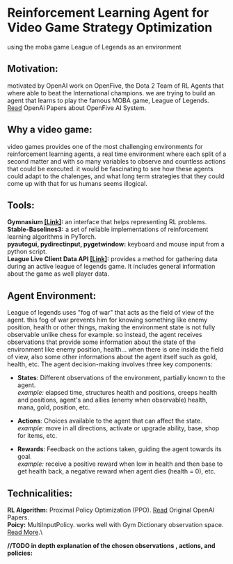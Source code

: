 # Reinforcement Learning Agent for Video Game Strategy Optimization
using the moba game League of Legends as an environment 

## Motivation:
motivated by OpenAI work on OpenFive, the Dota 2 Team of RL Agents that where able to beat the International champions. we are trying to build an agent that learns to play the famous MOBA game, League of Legends.\
[Read](https://arxiv.org/abs/1912.06680) OpenAi Papers about OpenFive AI System.

## Why a video game:
video games provides one of the most challenging environments for reinforcement learning agents, a real time environment where each split of a second matter and with so many variables to observe and countless actions that could be executed. it would be fascinating to see how these agents could adapt to the chalenges, and what long term strategies that they could come up with that for us humans seems illogical.

## Tools:
**Gymnasium [\[Link\]](https://gymnasium.farama.org/index.html):** an interface that helps representing RL problems.\
**Stable-Baselines3:** a set of reliable implementations of reinforcement learning algorithms in PyTorch.\
**pyautogui, pydirectinput, pygetwindow:** keyboard and mouse input from a python script.\
**League Live Client Data API [[Link]](https://developer.riotgames.com/docs/lol#game-client-api_live-client-data-api):** provides a method for gathering data during an active league of legends game. It includes general information about the game as well player data.

## Agent Environment:
League of legends uses "fog of war" that acts as the field of view of the agent. this fog of war prevents him for knowing something like enemy position, health or other things, making the environment state is not fully observable unlike chess for example. so instead, the agent receives observations that provide some information about the state of the environment like enemy position, health... when there is one inside the field of view, also some other informations about the agent itself such as gold, health, etc. The agent decision-making involves three key components:

-   **States**: Different observations of the environment, partially known to the agent.\
*example:* elapsed time, structures health and positions, creeps health and positions, agent's and allies (enemy when observable) health, mana, gold, position, etc.

-   **Actions**: Choices available to the agent that can affect the state.\
*example:* move in all directions, activate or upgrade ability, base, shop for items, etc.

-   **Rewards**: Feedback on the actions taken, guiding the agent towards its goal. \
*example:* receive a positive reward when low in health and then base to get health back, a negative reward when agent dies (health = 0), etc.

## Technicalities:
**RL Algorithm:** Proximal Policy Optimization (PPO). [Read](https://arxiv.org/abs/1707.06347) Original OpenAI Papers.\
**Poicy:** MultiInputPolicy. works well with Gym Dictionary observation space. [Read More](https://stable-baselines3.readthedocs.io/en/master/guide/custom_policy.html#multiple-inputs-and-dictionary-observations).\

**//TODO in depth explanation of the chosen observations , actions, and policies:**
